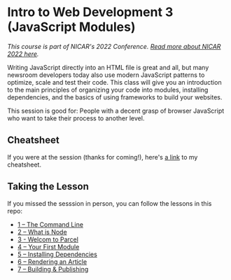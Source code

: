 # Intro to Web Development 3 (JavaScript Modules)
*This course is part of NICAR's 2022 Conference. [Read more about NICAR 2022 here](https://www.ire.org/training/conferences/nicar-2022/).*

Writing JavaScript directly into an HTML file is great and all, but many newsroom developers today also use modern JavaScript patterns to optimize, scale and test their code. This class will give you an introduction to the main principles of organizing your code into modules, installing dependencies, and the basics of using frameworks to build your websites.

This session is good for: People with a decent grasp of browser JavaScript who want to take their process to another level.

## Cheatsheet
If you were at the session (thanks for coming!), here's [a link](cheatsheet.md) to my cheatsheet.

## Taking the Lesson
If you missed the sesssion in person, you can follow the lessons in this repo:
- [1 – The Command Line](./lesson/1%20– The%20Command%20Line.md)
- [2 – What is Node](./lesson/2%20– What%20is%20Node.md)
- [3 - Welcom to Parcel](./lesson/3%20– Welcome%20to%20Parcel.md)
- [4 – Your First Module](./lesson/4%20– Your%20First%20Module.md)
- [5 – Installing Dependencies](./lesson/5%20– Installing%20Dependencies.md)
- [6 – Rendering an Article](./lesson/6%20– Rendering%20an%20Article.md)
- [7 – Building & Publishing](./lesson/7%20– Building%20&%20Publishing.md)